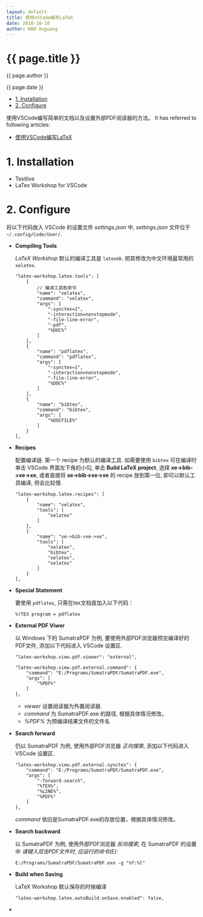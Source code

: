```yaml
---
layout: default
title: 使用VSCode编写LaTeX
date: 2018-10-10
author: HAO Xuguang
---
```


<h1>{{ page.title }}</h1>
<p>{{ page.author }}</p>
<p>{{ page.date }}</p>


<!-- TOC -->

- [1. Installation](#1-installation)
- [2. Configure](#2-configure)

<!-- /TOC -->


使用VSCode编写简单的文档以及设置外部PDF阅读器的方法。
It has referred to following articles:
- [使用VSCode编写LaTeX](https://zhuanlan.zhihu.com/p/38178015)


# 1. Installation

- Textlive
- LaTex Workshop for VSCode


# 2. Configure

将以下代码放入 VSCode 的设置文件 _settings.json_ 中, _settings.json_ 文件位于 `~/.config/Code/User/`.

- **Compiling Tools**

    _LaTeX Workshop_ 默认的编译工具是 `latexmk`.
    把其修改为中文环境最常用的 `xelatex`.

    ```
    "latex-workshop.latex.tools": [
        {
            // 编译工具和命令
            "name": "xelatex",
            "command": "xelatex",
            "args": [
                "-synctex=1",
                "-interaction=nonstopmode",
                "-file-line-error",
                "-pdf",
                "%DOC%"
            ]
        },
        {
            "name": "pdflatex",
            "command": "pdflatex",
            "args": [
                "-synctex=1",
                "-interaction=nonstopmode",
                "-file-line-error",
                "%DOC%"
            ]
        },
        {
            "name": "bibtex",
            "command": "bibtex",
            "args": [
                "%DOCFILE%"
            ]
        }
    ],
    ```

- **Recipes**

    配置编译链.
    第一个 recipe 为默认的编译工具.
    如需要使用 `bibtex` 可在编译时单击 VSCode 界面左下角的小勾, 单击 **Build LaTeX project**, 选择 **xe->bib->xe->xe**, 或者直接将 **xe->bib->xe->xe** 的 recipe 放到第一位, 即可以默认工具编译, 但会比较慢.

    ```
    "latex-workshop.latex.recipes": [
        {
            "name": "xelatex",
            "tools": [
                "xelatex"
            ]
        },
        {
            "name": "xe->bib->xe->xe",
            "tools": [
                "xelatex",
                "bibtex",
                "xelatex",
                "xelatex"
            ]
        }
    ],
    ```

- **Special Statement**

    要使用 `pdflatex`, 只需在tex文档首加入以下代码：
    ```
    %!TEX program = pdflatex
    ```

- **External PDF Viwer**

    以 Windows 下的 SumatraPDF 为例, 要使用外部PDF浏览器预览编译好的PDF文件, 添加以下代码进入 VSCode 设置区.
    ```
    "latex-workshop.view.pdf.viewer": "external",

    "latex-workshop.view.pdf.external.command": {
        "command": "E:/Programs/SumatraPDF/SumatraPDF.exe",
        "args": [
            "%PDF%"
        ]
    },
    ```
    - _viewer_ 设置阅读器为外置阅读器.
    - _command_ 为 SumatraPDF.exe 的路径, 根据具体情况修改。
    - _%PDF%_ 为预编译结果文件的文件名

- **Search forward**

    仍以 SumatraPDF 为例, 使用外部PDF浏览器 _正向搜索_, 添加以下代码进入 VSCode 设置区.

    ```
    "latex-workshop.view.pdf.external.synctex": {
        "command": "E:/Programs/SumatraPDF/SumatraPDF.exe",
        "args": [
            "-forward-search",
            "%TEX%",
            "%LINE%",
            "%PDF%"
        ]
    },
    ```
    _command_ 依旧是SumatraPDF.exe的存放位置，根据具体情况修改。

- **Search backward**

    以 SumatraPDF 为例, 使用外部PDF浏览器 _反向搜索_, 在 SumatraPDF 的设置中 _请键入双击PDF文件时, 应运行的命令(E):_

    ```
    E:/Programs/SumatraPDF/SumatraPDF.exe -g "%f:%l"
    ```

- **Build when Saving**

    LaTeX Workshop 默认保存的时候编译

    ```
    "latex-workshop.latex.autoBuild.onSave.enabled": false,
    ```

- 